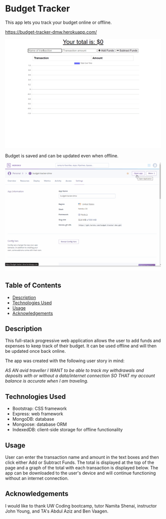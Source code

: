 # Budget Tracker

This app lets you track your budget online or offline.

https://budget-tracker-dmw.herokuapp.com/

![Budget Tracker Demo](/public/screens/budgetTrackerDemo.gif)

Budget is saved and can be updated even when offline.

![Budget Tracker Reload](/public/screens/budgetTrackerReload.gif)

## Table of Contents

* [Description](#description)
* [Technologies Used](#technologies)
* [Usage](#usage)
* [Acknowledgements](#acknowledgements)

## Description

This full-stack progressive web application allows the user to add funds and expenses to keep track of their budget.
It can be used offline and will then be updated once back online.

The app was created with the following user story in mind:

*AS AN avid traveller
I WANT to be able to track my withdrawals and deposits with or without a data/internet connection
SO THAT my account balance is accurate when I am traveling.*

## Technologies Used

* Bootstrap: CSS framework
* Express: web framework
* MongoDB: database
* Mongoose: database ORM
* IndexedDB: client-side storage for offline functionality

## Usage

User can enter the transaction name and amount in the text boxes and then click either Add or Subtract Funds.
The total is displayed at the top of the page and a graph of the total with each transaction is displayed below.
The app can be downloaded to the user's device and will continue functioning without an internet connection.

## Acknowledgements

I would like to thank UW Coding bootcamp, tutor Namita Shenai, instructor John Young, and TA's Abdul Aziz and Ben Vaagen.


